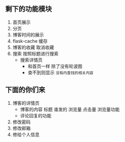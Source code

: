 ## 剩下的功能模块

1. 首页展示
2. 分页
3. 博客时间的展示
4. flask-cache 缓存
5. 博客的收藏 取消收藏
6. 搜索  按照标题进行搜索
   - 搜索详情页
     - 和首页一样 除了没有轮波图
     - 查不到则显示 `没有内查找的相关内容`

## 下面的你们来

1. 博客的详情页
   + 博客的内容 标题 谁发的 浏览量 点击量  浏览量功能
   + 评论回复的功能
2. 修改密码
3. 修改邮箱
4. 修给个人信息